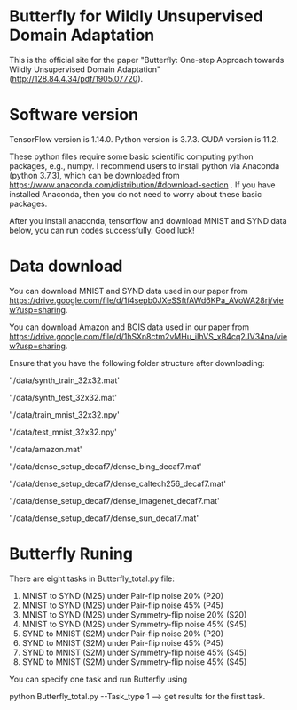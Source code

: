 # Butterfly for Wildly Unsupervised Domain Adaptation
This is the official site for the paper "Butterfly: One-step Approach towards Wildly Unsupervised Domain Adaptation" (http://128.84.4.34/pdf/1905.07720).

# Software version
TensorFlow version is 1.14.0. Python version is 3.7.3. CUDA version is 11.2.

These python files require some basic scientific computing python packages, e.g., numpy. I recommend users to install python via Anaconda (python 3.7.3), which can be downloaded from https://www.anaconda.com/distribution/#download-section . If you have installed Anaconda, then you do not need to worry about these basic packages.

After you install anaconda, tensorflow and download MNIST and SYND data below, you can run codes successfully. Good luck!

# Data download
You can download MNIST and SYND data used in our paper from https://drive.google.com/file/d/1f4sepb0JXeSSftfAWd6KPa_AVoWA28rj/view?usp=sharing.

You can download Amazon and BCIS data used in our paper from https://drive.google.com/file/d/1hSXn8ctm2vMHu_iIhVS_xB4cq2JV34na/view?usp=sharing.

Ensure that you have the following folder structure after downloading:

'./data/synth_train_32x32.mat'

'./data/synth_test_32x32.mat'

'./data/train_mnist_32x32.npy'

'./data/test_mnist_32x32.npy'

'./data/amazon.mat'

'./data/dense_setup_decaf7/dense_bing_decaf7.mat'

'./data/dense_setup_decaf7/dense_caltech256_decaf7.mat'

'./data/dense_setup_decaf7/dense_imagenet_decaf7.mat'

'./data/dense_setup_decaf7/dense_sun_decaf7.mat'

# Butterfly Runing
There are eight tasks in Butterfly_total.py file:
1. MNIST to SYND (M2S) under Pair-flip noise 20% (P20)
2. MNIST to SYND (M2S) under Pair-flip noise 45% (P45)
3. MNIST to SYND (M2S) under Symmetry-flip noise 20% (S20)
4. MNIST to SYND (M2S) under Symmetry-flip noise 45% (S45)
5. SYND to MNIST (S2M) under Pair-flip noise 20% (P20)
6. SYND to MNIST (S2M) under Pair-flip noise 45% (P45)
7. SYND to MNIST (S2M) under Symmetry-flip noise 45% (S45)
8. SYND to MNIST (S2M) under Symmetry-flip noise 45% (S45)

You can specify one task and run Butterfly using 

python Butterfly_total.py --Task_type 1 --> get results for the first task.
